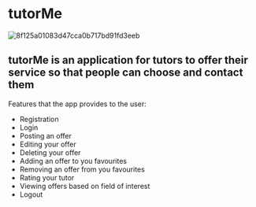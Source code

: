 # tutorMe

![8f125a01083d47cca0b717bd91fd3eeb](https://user-images.githubusercontent.com/73114473/121436670-4e816880-c981-11eb-9d12-780ca3d7e914.png)

## tutorMe is an application for tutors to offer their service so that people can choose and contact them

Features that the app provides to the user:
* Registration  
* Login
* Posting an offer
* Editing your offer
* Deleting your offer
* Adding an offer to you favourites
* Removing an offer from you favourites
* Rating your tutor
* Viewing offers based on field of interest
* Logout

